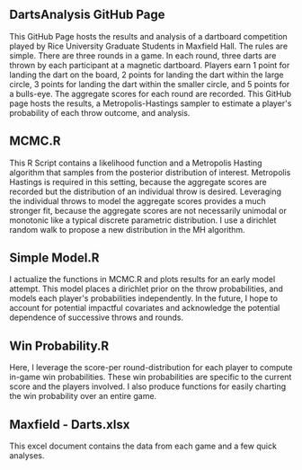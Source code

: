 ## DartsAnalysis GitHub Page

This GitHub Page hosts the results and analysis of a dartboard competition played by Rice University Graduate Students in Maxfield Hall. The rules are simple. There are three rounds in a game. In each round, three darts are thrown by each participant at a magnetic dartboard. Players earn 1 point for landing the dart on the board, 2 points for landing the dart within the large circle, 3 points for landing the dart within the smaller circle, and 5 points for a bulls-eye. The aggregate scores for each round are recorded. This GitHub page hosts the results, a Metropolis-Hastings sampler to estimate a player's probability of each throw outcome, and analysis.

## MCMC.R
This R Script contains a likelihood function and a Metropolis Hasting algorithm that samples from the posterior distribution of interest. Metropolis Hastings is required in this setting, because the aggregate scores are recorded but the distribution of an individual throw is desired. Leveraging the individual throws to model the aggregate scores provides a much stronger fit, because the aggregate scores are not necessarily unimodal or monotonic like a typical discrete parametric distribution. I use a dirichlet random walk to propose a new distribution in the MH algorithm.

## Simple Model.R
I actualize the functions in MCMC.R and plots results for an early model attempt. This model places a dirichlet prior on the throw probabilities, and models each player's probabilities independently. In the future, I hope to account for potential impactful covariates and acknowledge the potential dependence of successive throws and rounds.

## Win Probability.R
Here, I leverage the score-per round-distribution for each player to compute in-game win probabilities. These win probabilities are specific to the current score and the players involved. I also produce functions for easily charting the win probability over an entire game.

## Maxfield - Darts.xlsx
This excel document contains the data from each game and a few quick analyses.

